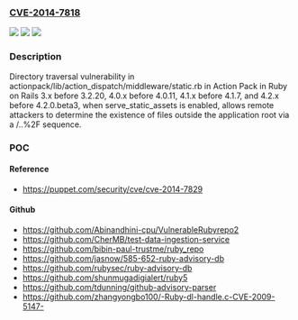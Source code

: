 ### [CVE-2014-7818](https://cve.mitre.org/cgi-bin/cvename.cgi?name=CVE-2014-7818)
![](https://img.shields.io/static/v1?label=Product&message=n%2Fa&color=blue)
![](https://img.shields.io/static/v1?label=Version&message=n%2Fa%20&color=brightgreen)
![](https://img.shields.io/static/v1?label=Vulnerability&message=n%2Fa&color=brightgreen)

### Description

Directory traversal vulnerability in actionpack/lib/action_dispatch/middleware/static.rb in Action Pack in Ruby on Rails 3.x before 3.2.20, 4.0.x before 4.0.11, 4.1.x before 4.1.7, and 4.2.x before 4.2.0.beta3, when serve_static_assets is enabled, allows remote attackers to determine the existence of files outside the application root via a /..%2F sequence.

### POC

#### Reference
- https://puppet.com/security/cve/cve-2014-7829

#### Github
- https://github.com/Abinandhini-cpu/VulnerableRubyrepo2
- https://github.com/CherMB/test-data-ingestion-service
- https://github.com/bibin-paul-trustme/ruby_repo
- https://github.com/jasnow/585-652-ruby-advisory-db
- https://github.com/rubysec/ruby-advisory-db
- https://github.com/shunmugadigialert/ruby5
- https://github.com/tdunning/github-advisory-parser
- https://github.com/zhangyongbo100/-Ruby-dl-handle.c-CVE-2009-5147-

